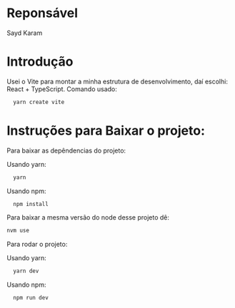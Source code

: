 # Reponsável

Sayd Karam

# Introdução

Usei o Vite para montar a minha estrutura de desenvolvimento, daí escolhi: React + TypeScript. Comando usado:

```bash
  yarn create vite
```

# Instruções para Baixar o projeto:

Para baixar as depêndencias do projeto:

Usando yarn:

```bash
  yarn
```

Usando npm:

```bash
  npm install
```

Para baixar a mesma versão do node desse projeto dê:

```bash
nvm use
```

Para rodar o projeto:

Usando yarn:

```bash
  yarn dev
```

Usando npm:

```bash
  npm run dev
```
